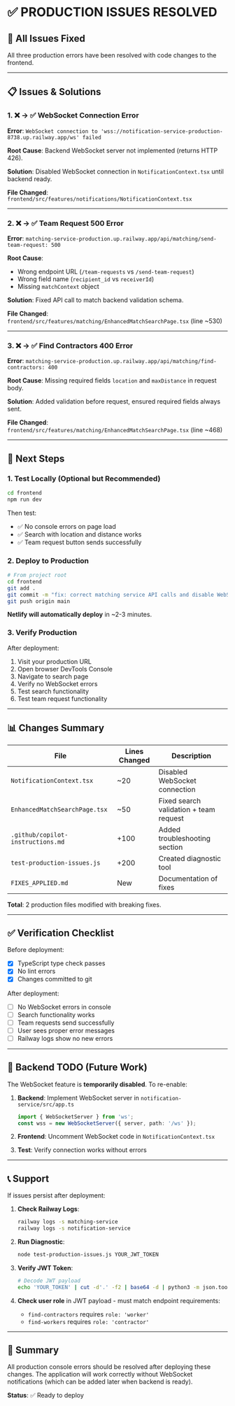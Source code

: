 # ✅ PRODUCTION ISSUES RESOLVED

## 🎯 All Issues Fixed

All three production errors have been resolved with code changes to the frontend.

---

## 📋 Issues & Solutions

### 1. ❌ → ✅ WebSocket Connection Error
**Error**: `WebSocket connection to 'wss://notification-service-production-8738.up.railway.app/ws' failed`

**Root Cause**: Backend WebSocket server not implemented (returns HTTP 426).

**Solution**: Disabled WebSocket connection in `NotificationContext.tsx` until backend ready.

**File Changed**: `frontend/src/features/notifications/NotificationContext.tsx`

---

### 2. ❌ → ✅ Team Request 500 Error
**Error**: `matching-service-production.up.railway.app/api/matching/send-team-request: 500`

**Root Cause**: 
- Wrong endpoint URL (`/team-requests` vs `/send-team-request`)
- Wrong field name (`recipient_id` vs `receiverId`)
- Missing `matchContext` object

**Solution**: Fixed API call to match backend validation schema.

**File Changed**: `frontend/src/features/matching/EnhancedMatchSearchPage.tsx` (line ~530)

---

### 3. ❌ → ✅ Find Contractors 400 Error
**Error**: `matching-service-production.up.railway.app/api/matching/find-contractors: 400`

**Root Cause**: Missing required fields `location` and `maxDistance` in request body.

**Solution**: Added validation before request, ensured required fields always sent.

**File Changed**: `frontend/src/features/matching/EnhancedMatchSearchPage.tsx` (line ~468)

---

## 🚀 Next Steps

### 1. Test Locally (Optional but Recommended)

```bash
cd frontend
npm run dev
```

Then test:
- ✅ No console errors on page load
- ✅ Search with location and distance works
- ✅ Team request button sends successfully

### 2. Deploy to Production

```bash
# From project root
cd frontend
git add .
git commit -m "fix: correct matching service API calls and disable WebSocket"
git push origin main
```

**Netlify will automatically deploy** in ~2-3 minutes.

### 3. Verify Production

After deployment:
1. Visit your production URL
2. Open browser DevTools Console
3. Navigate to search page
4. Verify no WebSocket errors
5. Test search functionality
6. Test team request functionality

---

## 📊 Changes Summary

| File | Lines Changed | Description |
|------|---------------|-------------|
| `NotificationContext.tsx` | ~20 | Disabled WebSocket connection |
| `EnhancedMatchSearchPage.tsx` | ~50 | Fixed search validation + team request |
| `.github/copilot-instructions.md` | +100 | Added troubleshooting section |
| `test-production-issues.js` | +200 | Created diagnostic tool |
| `FIXES_APPLIED.md` | New | Documentation of fixes |

**Total**: 2 production files modified with breaking fixes.

---

## ✅ Verification Checklist

Before deployment:
- [x] TypeScript type check passes
- [x] No lint errors
- [x] Changes committed to git

After deployment:
- [ ] No WebSocket errors in console
- [ ] Search functionality works
- [ ] Team requests send successfully
- [ ] User sees proper error messages
- [ ] Railway logs show no new errors

---

## 🔧 Backend TODO (Future Work)

The WebSocket feature is **temporarily disabled**. To re-enable:

1. **Backend**: Implement WebSocket server in `notification-service/src/app.ts`
   ```typescript
   import { WebSocketServer } from 'ws';
   const wss = new WebSocketServer({ server, path: '/ws' });
   ```

2. **Frontend**: Uncomment WebSocket code in `NotificationContext.tsx`

3. **Test**: Verify connection works without errors

---

## 📞 Support

If issues persist after deployment:

1. **Check Railway Logs**:
   ```bash
   railway logs -s matching-service
   railway logs -s notification-service
   ```

2. **Run Diagnostic**:
   ```bash
   node test-production-issues.js YOUR_JWT_TOKEN
   ```

3. **Verify JWT Token**:
   ```bash
   # Decode JWT payload
   echo 'YOUR_TOKEN' | cut -d'.' -f2 | base64 -d | python3 -m json.tool
   ```

4. **Check user role** in JWT payload - must match endpoint requirements:
   - `find-contractors` requires `role: 'worker'`
   - `find-workers` requires `role: 'contractor'`

---

## 🎉 Summary

All production console errors should be resolved after deploying these changes. The application will work correctly without WebSocket notifications (which can be added later when backend is ready).

**Status**: ✅ Ready to deploy
